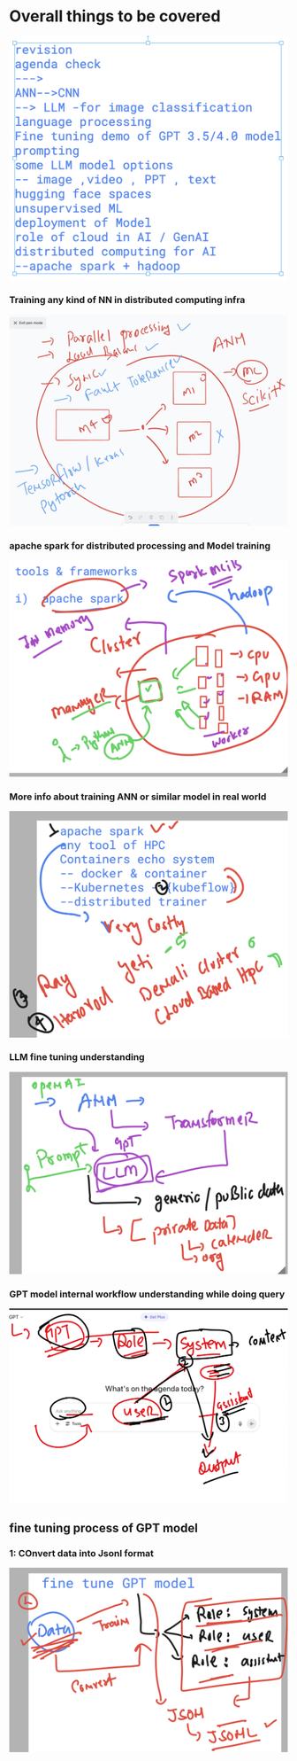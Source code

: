 # Overall things to be covered 

<img src="all.png">

### Training any kind of NN in distributed computing infra 

<img src="d1.png">

### apache spark  for distributed processing and Model training 

<img src="d2.png">

### More info about training ANN or similar model in real world 

<img src="d3.png">

### LLM fine tuning understanding 

<img src="d4.png">

### GPT model internal workflow understanding while doing query 


<img src="d5.png">

## fine tuning process of GPT model 

### 1:  COnvert data into Jsonl format 

<img src="d6.png">